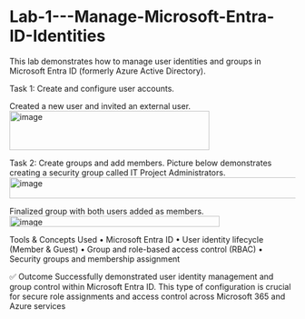 # Lab-1---Manage-Microsoft-Entra-ID-Identities
This lab demonstrates how to manage user identities and groups in Microsoft Entra ID (formerly Azure Active Directory).

Task 1: Create and configure user accounts.

Created a new user and invited an external user.
[<img width="352" height="69" alt="image" src="https://github.com/user-attachments/assets/7a09972f-0bf1-4623-9482-36f72ca299b6" />](https://github.com/dy1000/Lab-1---Manage-Microsoft-Entra-ID-Identities/blob/main/Image%201%20-%20Lab1.png?raw=true)

Task 2: Create groups and add members. Picture below demonstrates creating a security group called IT Project Administrators.<img width="591" height="37" alt="image" src="https://github.com/user-attachments/assets/b01a89c6-2d8c-48c3-9aea-3b6b559b9cc3" />

Finalized group with both users added as members.<img width="370" height="19" alt="image" src="https://github.com/user-attachments/assets/57278edf-bfd6-47a2-85be-cef91d21d6dd" />

  Tools & Concepts Used
	• Microsoft Entra ID
	• User identity lifecycle (Member & Guest)
	• Group and role-based access control (RBAC)
	• Security groups and membership assignment

✅ Outcome
Successfully demonstrated user identity management and group control within Microsoft Entra ID. This type of configuration is crucial for secure role assignments and access control across Microsoft 365 and Azure services
